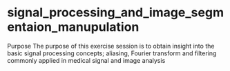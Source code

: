 # signal_processing_and_image_segmentaion_manupulation
Purpose The purpose of this exercise session is to obtain insight into the basic signal processing concepts; aliasing, Fourier transform and filtering commonly applied in medical signal and image analysis
